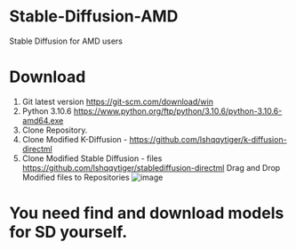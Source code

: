# Stable-Diffusion-AMD
Stable Diffusion for AMD users

# Download
1. Git latest version https://git-scm.com/download/win
2. Python 3.10.6 https://www.python.org/ftp/python/3.10.6/python-3.10.6-amd64.exe
3. Clone Repository.
4. Clone Modified K-Diffusion - https://github.com/lshqqytiger/k-diffusion-directml
5. Clone Modified Stable Diffusion - files https://github.com/lshqqytiger/stablediffusion-directml
Drag and Drop Modified files to Repositories ![image](https://user-images.githubusercontent.com/36568154/222982992-489ccf7c-d532-4980-89c5-6a8d16d79897.png)

# You need find and download models for SD yourself.
